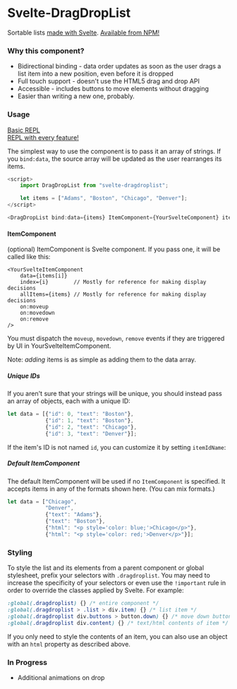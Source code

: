 # Svelte-DragDropList

Sortable lists [made with Svelte](https://madewithsvelte.com/svelte-dragdroplist).  [Available from NPM!](https://www.npmjs.com/package/svelte-dragdroplist)  

### Why this component?

* Bidirectional binding - data order updates as soon as the user drags a list item into a new position, even before it is dropped
* Full touch support - doesn't use the HTML5 drag and drop API
* Accessible - includes buttons to move elements without dragging
* Easier than writing a new one, probably.

### Usage

[Basic REPL](https://svelte.dev/repl/6fb61b9868734493aec65eb53dc1a4bd?version=3.22.2)  
[REPL with every feature!](https://svelte.dev/repl/915db3b3ed704fddb7ddfb64bcbc2624?version=3.22.2)  

The simplest way to use the component is to pass it an array of strings.  If you `bind:data`, the source array will be updated as the user rearranges its items.
```js
<script>
    import DragDropList from "svelte-dragdroplist";

    let items = ["Adams", "Boston", "Chicago", "Denver"];
</script>

<DragDropList bind:data={items} ItemComponent={YourSvelteComponent} itemIdName={"uuid"} />
```

#### ItemComponent

(optional) ItemComponent is Svelte component.
If you pass one, it will be called like this:

```
<YourSvelteItemComponent 
    data={items[i]}
    index={i}        // Mostly for reference for making display decisions
    allItems={items} // Mostly for reference for making display decisions
    on:moveup
    on:movedown
    on:remove
/>
```
You must dispatch the `moveup`, `movedown`, `remove` events if they are triggered by UI in YourSvelteItemComponent.

Note: _adding_ items is as simple as adding them to the data array.

##### Unique IDs

If you aren't sure that your strings will be unique, you should instead pass an array of objects, each with a unique ID:  

```js
let data = [{"id": 0, "text": "Boston"},
            {"id": 1, "text": "Boston"},
            {"id": 2, "text": "Chicago"},
            {"id": 3, "text": "Denver"}];
```

If the item's ID is not named `id`, you can customize it by setting `itemIdName`:

##### Default ItemComponent

The default ItemComponent will be used if no `ItemComponent` is specified.
It accepts items in any of the formats shown here.  (You can mix formats.)
```js
let data = ["Chicago", 
            "Denver",
            {"text": "Adams"},
            {"text": "Boston"},
            {"html": "<p style='color: blue;'>Chicago</p>"},
            {"html": "<p style='color: red;'>Denver</p>"}];
```

### Styling

To style the list and its elements from a parent component or global stylesheet, prefix your selectors with `.dragdroplist`.  You may need to increase the specificity of your selectors or even use the `!important` rule in order to override the classes applied by Svelte.  For example:

```css
:global(.dragdroplist) {} /* entire component */
:global(.dragdroplist > .list > div.item) {} /* list item */
:global(.dragdroplist div.buttons > button.down) {} /* move down button */
:global(.dragdroplist div.content) {} /* text/html contents of item */
```

If you only need to style the contents of an item, you can also use an object with an `html` property as described above.

### In Progress

* Additional animations on drop  